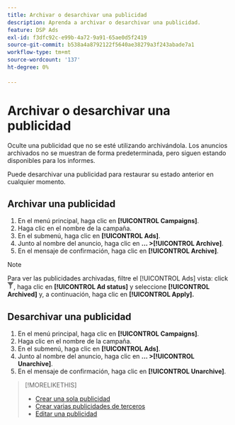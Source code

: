 ```yaml
---
title: Archivar o desarchivar una publicidad
description: Aprenda a archivar o desarchivar una publicidad.
feature: DSP Ads
exl-id: f3dfc92c-e99b-4a72-9a91-65ae0d5f2419
source-git-commit: b538a4a8792122f5640ae38279a3f243abade7a1
workflow-type: tm+mt
source-wordcount: '137'
ht-degree: 0%

---
```


# Archivar o desarchivar una publicidad

Oculte una publicidad que no se esté utilizando archivándola. Los anuncios archivados no se muestran de forma predeterminada, pero siguen estando disponibles para los informes.

Puede desarchivar una publicidad para restaurar su estado anterior en cualquier momento.

## Archivar una publicidad

1. En el menú principal, haga clic en **[!UICONTROL Campaigns]**.
1. Haga clic en el nombre de la campaña.
1. En el submenú, haga clic en **[!UICONTROL Ads]**.
1. Junto al nombre del anuncio, haga clic en  **... >[!UICONTROL Archive]**.
1. En el mensaje de confirmación, haga clic en **[!UICONTROL Archive]**.

>[!NOTE]
>
>Para ver las publicidades archivadas, filtre el [!UICONTROL Ads] vista: click ![[!UICONTROL Filter] botón](/help/dsp/assets/filter.png), haga clic en **[!UICONTROL Ad status]** y seleccione **[!UICONTROL Archived]** y, a continuación, haga clic en **[!UICONTROL Apply].**

## Desarchivar una publicidad

1. En el menú principal, haga clic en **[!UICONTROL Campaigns]**.
1. Haga clic en el nombre de la campaña.
1. En el submenú, haga clic en **[!UICONTROL Ads]**.
1. Junto al nombre del anuncio, haga clic en  **... >[!UICONTROL Unarchive]**.
1. En el mensaje de confirmación, haga clic en **[!UICONTROL Unarchive]**.

>[!MORELIKETHIS]
>
>* [Crear una sola publicidad](ad-create.md)
>* [Crear varias publicidades de terceros](ad-create-multiple.md)
>* [Editar una publicidad](ad-edit.md)

